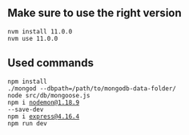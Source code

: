 ## Make sure to use the right version

<code>nvm install 11.0.0</code>  
<code>nvm use 11.0.0</code>  

## Used commands

<code>npm install</code>  
<code>./mongod --dbpath=/path/to/mongodb-data-folder/</code>  
<code>node src/db/mongoose.js</code>  
<code>npm i nodemon@1.18.9 --save-dev</code>  
<code>npm i express@4.16.4</code>  
<code>npm run dev</code>  